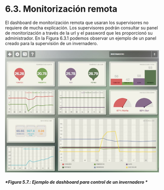 # 6.3. Monitorización remota

El dashboard de monitorización remota que usaran los supervisores no requiere de mucha explicación. Los supervisores podrán consultar su panel de monitorización a través de la url y el password que les proporcionó su administrador. En la Figura 6.3.1 podemos observar un ejemplo de un panel creado para la supervisión de un invernadero.

![](./imagenes/ducksboard_invernadero.jpg)
##### *Figura 5.7.: Ejemplo de dashboard para control de un invernadero *